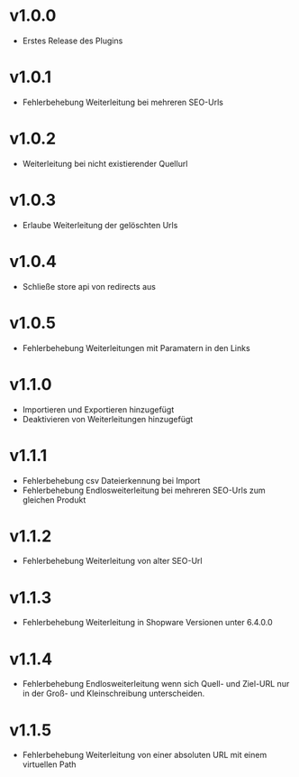 # v1.0.0

- Erstes Release des Plugins

# v1.0.1

- Fehlerbehebung Weiterleitung bei mehreren SEO-Urls

# v1.0.2

- Weiterleitung bei nicht existierender Quellurl

# v1.0.3

- Erlaube Weiterleitung der gelöschten Urls

# v1.0.4

- Schließe store api von redirects aus

# v1.0.5

- Fehlerbehebung Weiterleitungen mit Paramatern in den Links

# v1.1.0

- Importieren und Exportieren hinzugefügt
- Deaktivieren von Weiterleitungen hinzugefügt

# v1.1.1

- Fehlerbehebung csv Dateierkennung bei Import
- Fehlerbehebung Endlosweiterleitung bei mehreren SEO-Urls zum gleichen Produkt

# v1.1.2

- Fehlerbehebung Weiterleitung von alter SEO-Url

# v1.1.3

- Fehlerbehebung Weiterleitung in Shopware Versionen unter 6.4.0.0

# v1.1.4

- Fehlerbehebung Endlosweiterleitung wenn sich Quell- und Ziel-URL nur in der Groß- und Kleinschreibung unterscheiden.

# v1.1.5

- Fehlerbehebung Weiterleitung von einer absoluten URL mit einem virtuellen Path
